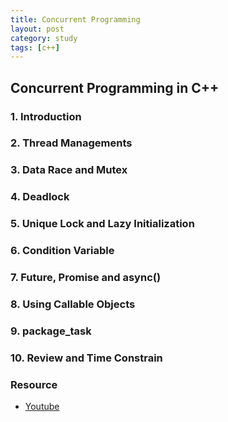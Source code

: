 ```yaml
---
title: Concurrent Programming
layout: post
category: study
tags: [c++]
---
```


## Concurrent Programming in C++

### 1. Introduction

### 2. Thread Managements

### 3. Data Race and Mutex

### 4. Deadlock

### 5. Unique Lock and Lazy Initialization

### 6. Condition Variable

### 7. Future, Promise and async()

### 8. Using Callable Objects

### 9. package_task

### 10. Review and Time Constrain

### Resource
* [Youtube](https://www.youtube.com/playlist?list=PL5jc9xFGsL8E12so1wlMS0r0hTQoJL74M)